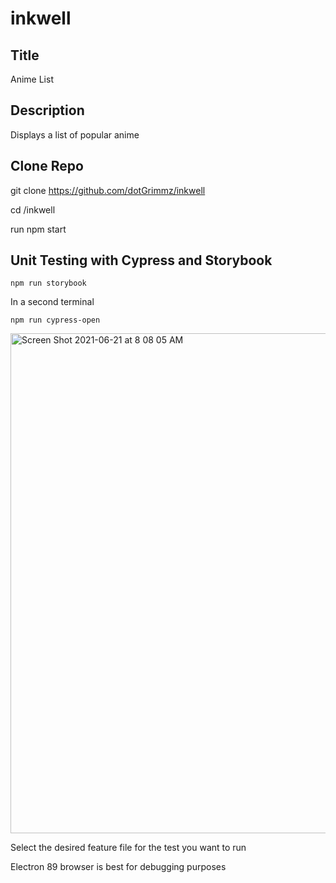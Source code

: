 # inkwell

## Title
Anime List 


## Description
Displays a list of popular anime 

## Clone Repo
 git clone https://github.com/dotGrimmz/inkwell
  
  cd /inkwell
  
  run npm start
  
  
## Unit Testing with Cypress and Storybook 

```
npm run storybook 

```
In a second terminal

```
npm run cypress-open 

```


<img width="800" alt="Screen Shot 2021-06-21 at 8 08 05 AM" src="https://user-images.githubusercontent.com/47502785/122760658-5ab2d300-d269-11eb-8b25-28f432fbda82.png">

Select the desired feature file for the test you want to run

Electron 89 browser is best for debugging purposes
 
 
